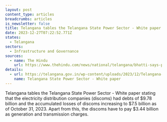```yaml
---
layout: post
content_type: articles
breadcrumbs: articles
is_newsletter: false
title: Telangana tables the Telangana State Power Sector - White paper
date: 2023-12-27T07:22:52.771Z
states:
  - Telangana
sectors:
  - Infrastructure and Governance
sources:
  - name: The Hindu
    url: https://www.thehindu.com/news/national/telangana/bhatti-says-power-utilities-are-in-dire-straits-with-debts-of-81516-crore/article67663348.ece
details:
  - url: https://telangana.gov.in/wp-content/uploads/2023/12/Telangana-State-Power-Sector-White-Paper.pdf
    name: Telangana State Power Sector - White paper
---
```

Telangana tables the Telangana State Power Sector - White paper stating that the electricity distribution companies (discoms) had debts of $9.78 billion and the accumulated losses of discoms increasing to $7.5 billion as of October 31, 2023. Apart from this, the discoms have to pay $3.44 billion as generation and transmission charges.
